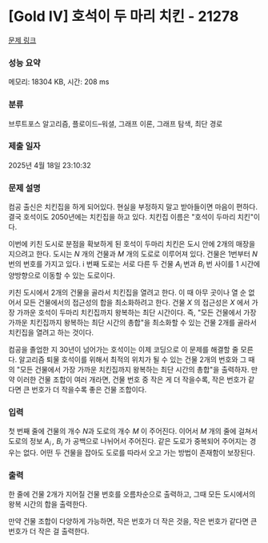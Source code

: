 # [Gold IV] 호석이 두 마리 치킨 - 21278 

[문제 링크](https://www.acmicpc.net/problem/21278) 

### 성능 요약

메모리: 18304 KB, 시간: 208 ms

### 분류

브루트포스 알고리즘, 플로이드–워셜, 그래프 이론, 그래프 탐색, 최단 경로

### 제출 일자

2025년 4월 18일 23:10:32

### 문제 설명

<p>컴공 출신은 치킨집을 하게 되어있다. 현실을 부정하지 말고 받아들이면 마음이 편하다. 결국 호석이도 2050년에는 치킨집을 하고 있다. 치킨집 이름은 "호석이 두마리 치킨"이다.</p>

<p>이번에 키친 도시로 분점을 확보하게 된 호석이 두마리 치킨은 도시 안에 2개의 매장을 지으려고 한다. 도시는 <em>N</em> 개의 건물과 <em>M</em> 개의 도로로 이루어져 있다. 건물은 1번부터 <em>N</em>번의 번호를 가지고 있다. i 번째 도로는 서로 다른 두 건물 <em>A<sub>i </sub></em>번과 <em>B<sub>i</sub></em> 번 사이를 1 시간에 양방향으로 이동할 수 있는 도로이다.</p>

<p>키친 도시에서 2개의 건물을 골라서 치킨집을 열려고 한다. 이 때 아무 곳이나 열 순 없어서 모든 건물에서의 접근성의 합을 최소화하려고 한다. 건물 <em>X</em> 의 접근성은 <em>X</em> 에서 가장 가까운 호석이 두마리 치킨집까지 왕복하는 최단 시간이다. 즉, "모든 건물에서 가장 가까운 치킨집까지 왕복하는 최단 시간의 총합"을 최소화할 수 있는 건물 2개를 골라서 치킨집을 열려고 하는 것이다.</p>

<p>컴공을 졸업한 지 30년이 넘어가는 호석이는 이제 코딩으로 이 문제를 해결할 줄 모른다. 알고리즘 퇴물 호석이를 위해서 최적의 위치가 될 수 있는 건물 2개의 번호와 그 때의 "모든 건물에서 가장 가까운 치킨집까지 왕복하는 최단 시간의 총합"을 출력하자. 만약 이러한 건물 조합이 여러 개라면, 건물 번호 중 작은 게 더 작을수록, 작은 번호가 같다면 큰 번호가 더 작을수록 좋은 건물 조합이다.</p>

### 입력 

 <p>첫 번째 줄에 건물의 개수 <em>N</em>과 도로의 개수 <em>M</em> 이 주어진다. 이어서 <em>M</em> 개의 줄에 걸쳐서 도로의 정보 <em>A<sub>i </sub>, B<sub>i</sub></em> 가 공백으로 나뉘어서 주어진다. 같은 도로가 중복되어 주어지는 경우는 없다. 어떤 두 건물을 잡아도 도로를 따라서 오고 가는 방법이 존재함이 보장된다.</p>

### 출력 

 <p>한 줄에 건물 2개가 지어질 건물 번호를 오름차순으로 출력하고, 그때 모든 도시에서의 왕복 시간의 합을 출력한다.</p>

<p>만약 건물 조합이 다양하게 가능하면, 작은 번호가 더 작은 것을, 작은 번호가 같다면 큰 번호가 더 작은 걸 출력한다.</p>

